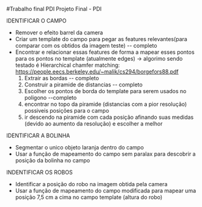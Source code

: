 #Trabalho final PDI
Projeto Final - PDI

IDENTIFICAR O CAMPO
- Remover o efeito barrel da camera
- Criar um template do campo para pegar as features relevantes(para comparar com os obtidos da imagem teste) -- completo
- Encontrar e relacionar essas features de forma a mapear esses pontos para os pontos no template (atualmente edges)
-> algorimo sendo testado é Hierarchical chamfer matching: https://people.eecs.berkeley.edu/~malik/cs294/borgefors88.pdf
    1) Extrair as bordas -- completo
    2) Construir a piramide de distancias -- completo
    3) Escolher os pontos de borda do template para serem usados no poligono --completo
    4) encontrar no topo da piramide (distancias com a pior resolução) possiveis posições para o campo
    5) ir descendo na piramide com cada posição afinando suas medidas (devido ao aumento da resolução) e escolher a melhor

IDENTIFICAR A BOLINHA
- Segmentar o unico objeto laranja dentro do campo
- Usar a função de mapeamento do campo sem paralax para descobrir a posição da bolinha no campo

INDENTIFICAR OS ROBOS
- Identificar a posição do robo na imagem obtida pela camera
- Usar a função de mapeamento do campo modificada para mapear uma posição 7,5 cm a cima no campo template (altura do robo)
